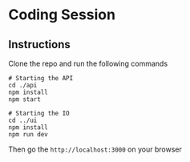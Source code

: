 # Coding Session

## Instructions

Clone the repo and run the following commands

``` 
# Starting the API
cd ./api
npm install
npm start

# Starting the IO
cd ../ui
npm install
npm run dev
```

Then go the `http://localhost:3000` on your browser
